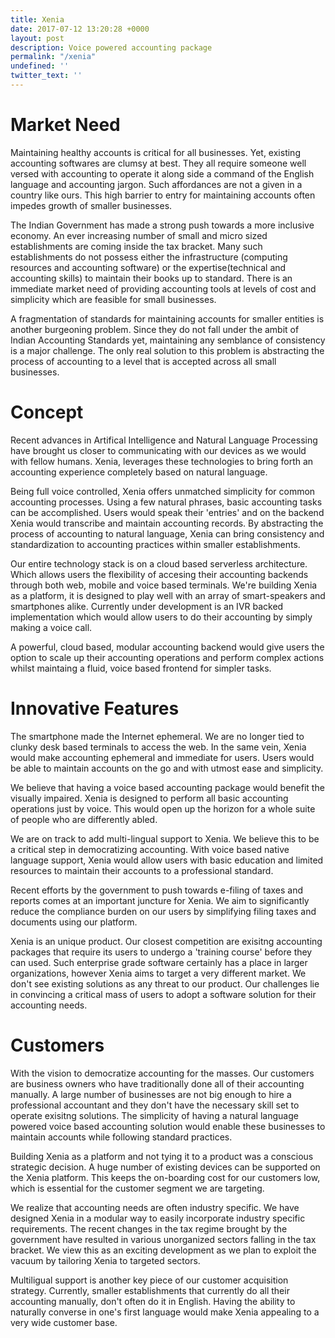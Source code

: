 ```yaml
---
title: Xenia
date: 2017-07-12 13:20:28 +0000
layout: post
description: Voice powered accounting package
permalink: "/xenia"
undefined: ''
twitter_text: ''
---
```

# Market Need

  
Maintaining healthy accounts is critical for all businesses. Yet, existing accounting softwares are clumsy at best. They all require someone well versed with accounting to operate it along side a command of the English language and accounting jargon. Such affordances are not a given in a country like ours. This high barrier to entry for maintaining accounts often impedes growth of smaller businesses.  
  
The Indian Government has made a strong push towards a more inclusive economy. An ever increasing number of small and micro sized establishments are coming inside the tax bracket.  Many such establishments do not possess either the infrastructure (computing resources and accounting software) or the expertise(technical and accounting skills) to maintain their books up to standard. There is an immediate market need of providing accounting tools at levels of cost and simplicity which are feasible for small businesses.  
  
A fragmentation of standards for maintaining accounts for smaller entities is another burgeoning problem. Since they do not fall under the ambit of Indian Accounting Standards yet, maintaining any semblance of consistency is a major challenge. The only real solution to this problem is abstracting the process of accounting to a level that is accepted across all small businesses. 

# Concept

  
  
Recent advances in Artifical Intelligence and Natural Language Processing have brought us closer to communicating with our devices as we would with fellow humans. Xenia, leverages these technologies to bring forth an accounting experience completely based on natural language.   
  
Being full voice controlled, Xenia offers unmatched simplicity for common accounting processes. Using a few natural phrases, basic accounting tasks can be accomplished. Users would speak their 'entries' and on the backend Xenia would transcribe and maintain accounting records. By abstracting the process of accounting to natural language, Xenia can bring consistency and standardization to accounting practices within smaller establishments.  
  
Our entire technology stack is on a cloud based serverless architecture. Which allows users the flexibility of accesing their accounting backends through both web, mobile and voice based terminals. We're building Xenia as a platform, it is designed to play well with an array of smart-speakers and smartphones alike. Currently under development is an IVR backed implementation which would allow users to do their accounting by simply making a voice call.   
  
A powerful, cloud based, modular accounting backend would give users the option to scale up their accounting operations and perform complex actions whilst maintaing a fluid, voice based frontend for simpler tasks.

# Innovative Features

  
The smartphone made the Internet ephemeral. We are no longer tied to clunky desk based terminals to access the web. In the same vein, Xenia would make accounting ephemeral and immediate for users. Users would be able to maintain accounts on the go and with utmost ease and simplicity.  
  
We believe that having a voice based accounting package would benefit the visually impaired. Xenia is designed to perform all basic accounting operations just by voice. This would open up the horizon for a whole suite of people who are differently abled.   
  
We are on track to add multi-lingual support to Xenia. We believe this to be a critical step in democratizing accounting. With voice based native language support, Xenia would allow users with basic education and limited resources to maintain their accounts to a professional standard.   
  
Recent efforts by the government to push towards e-filing of taxes and reports comes at an important juncture for Xenia. We aim to significantly reduce the compliance burden  on our users  by simplifying filing taxes and documents using our platform.   
  
Xenia is an unique product. Our closest competition are exisitng accounting packages that require its users to undergo a 'training course' before they can used. Such enterprise grade software certainly has a place in larger organizations, however Xenia aims to target a very different market. We don't see existing solutions as any threat to our product. Our challenges lie in convincing a critical mass of users to adopt a software solution for their accounting needs.  

# Customers

  
With the vision to democratize accounting for the masses. Our customers are business owners who have traditionally done all of their accounting manually. A large number of businesses are not big enough to hire a professional accountant and they don't have the necessary skill set to operate exisitng solutions. The simplicity of having a natural language powered voice based accounting solution would enable these businesses to maintain accounts while following standard practices.  
  
Building Xenia as a platform and not tying it to a product was a conscious strategic decision. A huge number of existing devices can be supported on the Xenia platform. This keeps the on-boarding cost for our customers low, which is essential for the customer segment we are targeting.   
  
We realize that accounting needs are often industry specific. We have designed Xenia in a modular way to easily incorporate industry specific requirements. The recent changes in the tax regime brought by the government have resulted in various unorganized sectors falling in the tax bracket. We view this as an exciting development as we plan to exploit the vacuum by tailoring Xenia to targeted sectors.   
  
Multiligual support is another key piece of our customer acquisition strategy. Currently,  smaller establishments that currently do all their accounting manually, don't often do it in English. Having the ability to naturally converse in one's first language would make Xenia appealing to a very wide customer base.

# 
